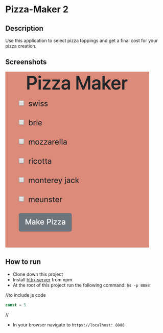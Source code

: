 # Pizza-Maker 2

## Description
Use this application to select pizza toppings and get a final cost for your pizza creation.

## Screenshots
![Pizza Maker Preview](https://github.com/denzelb5/pizza-maker2/raw/readme/screenshots/Screen%20Shot%202019-09-28%20at%201.38.29%20PM.png)

## How to run
* Clone down this project
* Install [http-server](https://www.npmjs.com/package/http-server) from npm
* At the root of this project run the following command: `hs -p 8888`

//to include js code
```js
const = 5
```
//

* In your browser navigate to  `https://localhost: 8888`